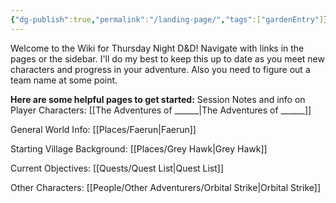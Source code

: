 ```yaml
---
{"dg-publish":true,"permalink":"/landing-page/","tags":["gardenEntry"]}
---
```


Welcome to the Wiki for Thursday Night D&D!  Navigate with links in the pages or the sidebar.  I'll do my best to keep this up to date as you meet new characters and progress in your adventure.  Also you need to figure out a team name at some point.  

**Here are some helpful pages to get started:**
Session Notes and info on Player Characters: [[The Adventures of ______\|The Adventures of ______]]

General World Info: [[Places/Faerun\|Faerun]]

Starting Village Background: [[Places/Grey Hawk\|Grey Hawk]]

Current Objectives: [[Quests/Quest List\|Quest List]]

Other Characters: [[People/Other Adventurers/Orbital Strike\|Orbital Strike]]